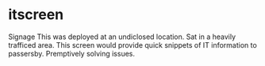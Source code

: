 # itscreen
Signage
This was deployed at an undiclosed location. Sat in a heavily trafficed area. This screen would provide quick snippets of IT information to passersby. Premptively solving issues. 
